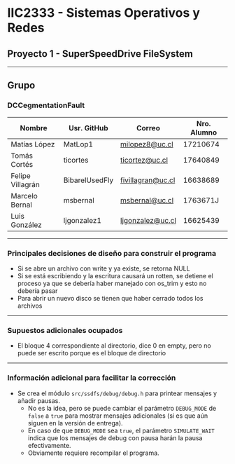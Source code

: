 
# IIC2333 - Sistemas Operativos y Redes
## Proyecto 1 - SuperSpeedDrive FileSystem

---

## Grupo
### DCCegmentationFault

|      Nombre      |  Usr. GitHub   |      Correo       | Nro. Alumno |
|------------------|----------------|-------------------|-------------|
| Matías López     | MatLop1        | milopez8@uc.cl    | 17210674    |
| Tomás Cortés     | ticortes       | ticortez@uc.cl    | 17640849    |
| Felipe Villagrán | BibarelUsedFly | fivillagran@uc.cl | 16638689    |
| Marcelo Bernal   | msbernal       | msbernal@uc.cl    | 1763671J    |
| Luis González    | ljgonzalez1    | ljgonzalez@uc.cl  | 16625439    |

---

### Principales decisiones de diseño para construir el programa

- Si se abre un archivo con write y ya existe, se retorna NULL
- Si se está escribiendo y la escritura causará un rotten, se detiene el proceso ya que se debería haber manejado con os_trim y esto no debería pasar
- Para abrir un nuevo disco se tienen que haber cerrado todos los archivos


---

### Supuestos adicionales ocupados

- El bloque 4 correspondiente al directorio, dice 0 en empty, pero no puede ser escrito porque es el bloque de directorio

---

### Información adicional para facilitar la corrección

- Se crea el módulo `src/ssdfs/debug/debug.h` para printear mensajes y añadir pausas.
  - No es la idea, pero se puede cambiar el parámetro `DEBUG_MODE` de `false` a `true` para mostrar mensajes adicionales (si es que aún siguen en la versión de entrega).
  - En caso de que `DEBUG_MODE` sea `true`, el parámetro `SIMULATE_WAIT` indica que los mensajes de debug con pausa harán la pausa efectivamente.
  - Obviamente requiere recompilar el programa.
